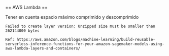 == AWS Lambda ==

Tener en cuenta espacio máximo comprimido y descomprimido

    Failed to create layer version: Unzipped size must be smaller than 262144000 bytes

    Ref: https://aws.amazon.com/blogs/machine-learning/build-reusable-serverless-inference-functions-for-your-amazon-sagemaker-models-using-aws-lambda-layers-and-containers/

